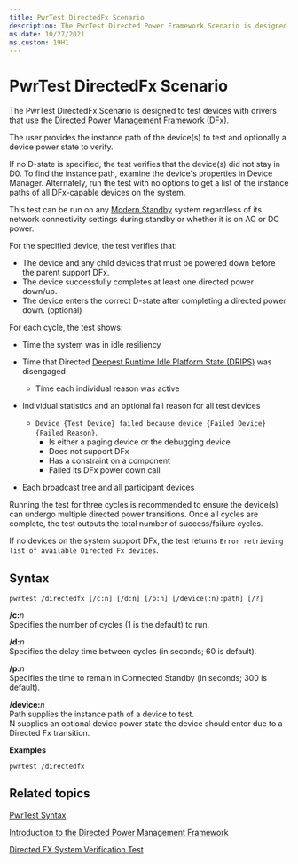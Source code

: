 ```yaml
---
title: PwrTest DirectedFx Scenario
description: The PwrTest Directed Power Framework Scenario is designed to test PoFx v3 functionality.
ms.date: 10/27/2021
ms.custom: 19H1
---
```


# PwrTest DirectedFx Scenario

The PwrTest DirectedFx Scenario is designed to test devices with drivers that use the [Directed Power Management Framework (DFx)](../kernel/introduction-to-the-directed-power-management-framework.md).

The user provides the instance path of the device(s) to test and optionally a device power state to verify.

If no D-state is specified, the test verifies that the device(s) did not stay in D0.  To find the instance path, examine the device's properties in Device Manager.  Alternately, run the test with no options to get a list of the instance paths of all DFx-capable devices on the system.

This test can be run on any [Modern Standby](/windows-hardware/design/device-experiences/modern-standby) system regardless of its network connectivity settings during standby or whether it is on AC or DC power.

For the specified device, the test verifies that:

- The device and any child devices that must be powered down before the parent support DFx.
- The device successfully completes at least one directed power down/up.
- The device enters the correct D-state after completing a directed power down. (optional)

For each cycle, the test shows:

- Time the system was in idle resiliency
 
- Time that Directed [Deepest Runtime Idle Platform State (DRIPS)](/windows-hardware/design/device-experiences/prepare-hardware-for-modern-standby) was disengaged
    - Time each individual reason was active

- Individual statistics and an optional fail reason for all test devices
    - `Device {Test Device} failed because device {Failed Device} {Failed Reason}`.
        - Is either a paging device or the debugging device
        - Does not support DFx
        - Has a constraint on a component
        - Failed its DFx power down call

- Each broadcast tree and all participant devices

Running the test for three cycles is recommended to ensure the device(s) can undergo multiple directed power transitions.  Once all cycles are complete, the test outputs the total number of success/failure cycles.

If no devices on the system support DFx, the test returns `Error retrieving list of available Directed Fx devices`.

## Syntax

```
pwrtest /directedfx [/c:n] [/d:n] [/p:n] [/device(:n):path] [/?] 
```

**/c:**<em>n</em>  
Specifies the number of cycles (1 is the default) to run.

**/d:**<em>n</em>  
Specifies the delay time between cycles (in seconds; 60 is default).

**/p:**<em>n</em>  
Specifies the time to remain in Connected Standby (in seconds; 300 is default).

**/device:**<em>n</em>  
Path supplies the instance path of a device to test.  
N supplies an optional device power state the device should enter due to a Directed Fx transition.

**Examples**

```
pwrtest /directedfx
```

## Related topics

[PwrTest Syntax](pwrtest-syntax.md)

[Introduction to the Directed Power Management Framework](../kernel/introduction-to-the-directed-power-management-framework.md)

[Directed FX System Verification Test](/windows-hardware/test/hlk/testref/def16163-9118-4d4a-b559-37873befa12e)